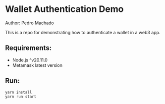 # Wallet Authentication Demo

Author: Pedro Machado 

This is a repo for demonstrating how to authenticate a wallet in a web3 app.

## Requirements:

- Node.js ^v20.11.0
- Metamask latest version

## Run:

```
yarn install
yarn run start
```